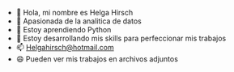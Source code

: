 - 👋 Hola, mi nombre es Helga Hirsch
- 👀 Apasionada de la analitica de datos
- 🌱 Estoy aprendiendo Python
- 💞️ Estoy desarrollando mis skills para perfeccionar mis trabajos
- 📫 Helgahirsch@hotmail.com
- 😄 Pueden ver mis trabajos en archivos adjuntos


<!---
Helga2108/Helga2108 is a ✨ special ✨ repository because its `README.md` (this file) appears on your GitHub profile.
You can click the Preview link to take a look at your changes.
--->
